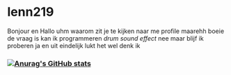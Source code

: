# lenn219
 Bonjour en Hallo uhm waarom zit je te kijken naar me profile maarehh boeie de vraag is kan ik programmeren *drum sound effect* nee maar blijf ik proberen ja en uit eindelijk lukt het wel denk ik

### [![Anurag's GitHub stats](https://github-readme-stats.vercel.app/api?username=lenn219)](https://github.com/anuraghazra/github-readme-stats)

